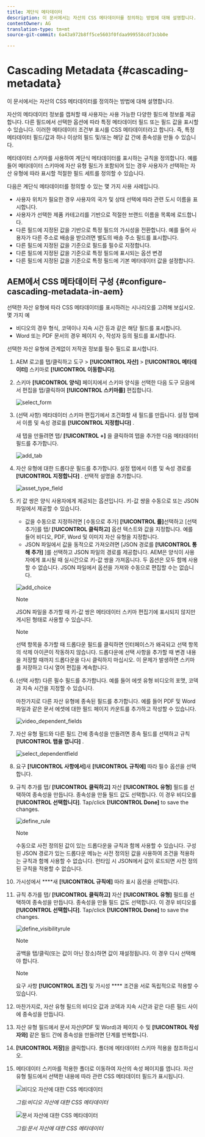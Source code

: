 ```yaml
---
title: 계단식 메타데이터
description: 이 문서에서는 자산의 CSS 메타데이터를 정의하는 방법에 대해 설명합니다.
contentOwner: AG
translation-type: tm+mt
source-git-commit: 6a43a972b8ff5ce5603f0fdaa999558cdf3cbb0e

---
```



# Cascading Metadata {#cascading-metadata}

이 문서에서는 자산의 CSS 메타데이터를 정의하는 방법에 대해 설명합니다.

자산의 메타데이터 정보를 캡처할 때 사용자는 사용 가능한 다양한 필드에 정보를 제공합니다. 다른 필드에서 선택한 옵션에 따라 특정 메타데이터 필드 또는 필드 값을 표시할 수 있습니다. 이러한 메타데이터 조건부 표시를 CSS 메타데이터라고 합니다. 즉, 특정 메타데이터 필드/값과 하나 이상의 필드 및/또는 해당 값 간에 종속성을 만들 수 있습니다.

메타데이터 스키마를 사용하여 계단식 메타데이터를 표시하는 규칙을 정의합니다. 예를 들어 메타데이터 스키마에 자산 유형 필드가 포함되어 있는 경우 사용자가 선택하는 자산 유형에 따라 표시할 적절한 필드 세트를 정의할 수 있습니다.

다음은 계단식 메타데이터를 정의할 수 있는 몇 가지 사용 사례입니다.

* 사용자 위치가 필요한 경우 사용자의 국가 및 상태 선택에 따라 관련 도시 이름을 표시합니다.
* 사용자가 선택한 제품 카테고리를 기반으로 적절한 브랜드 이름을 목록에 로드합니다.
* 다른 필드에 지정된 값을 기반으로 특정 필드의 가시성을 전환합니다. 예를 들어 사용자가 다른 주소로 배송을 받으려면 별도의 배송 주소 필드를 표시합니다.
* 다른 필드에 지정된 값을 기준으로 필드를 필수로 지정합니다.
* 다른 필드에 지정된 값을 기준으로 특정 필드에 표시되는 옵션 변경
* 다른 필드에 지정된 값을 기준으로 특정 필드에 기본 메타데이터 값을 설정합니다.

## AEM에서 CSS 메타데이터 구성 {#configure-cascading-metadata-in-aem}

선택한 자산 유형에 따라 CSS 메타데이터를 표시하려는 시나리오를 고려해 보십시오. 몇 가지 예

* 비디오의 경우 형식, 코덱이나 지속 시간 등과 같은 해당 필드를 표시합니다.
* Word 또는 PDF 문서의 경우 페이지 수, 작성자 등의 필드를 표시합니다.

선택한 자산 유형에 관계없이 저작권 정보를 필수 필드로 표시합니다.

1. AEM 로고를 탭/클릭하고 도구 > **[!UICONTROL 자산]** > **[!UICONTROL 메타데이터]** 스키마로 **[!UICONTROL 이동합니다]**.
1. 스키마 **[!UICONTROL 양식]** 페이지에서 스키마 양식을 선택한 다음 도구 모음에서 편집을 탭/클릭하여 **[!UICONTROL 스키마를]** 편집합니다.

   ![select_form](assets/select_form.png)

1. (선택 사항) 메타데이터 스키마 편집기에서 조건화할 새 필드를 만듭니다. 설정 탭에서 이름 및 속성 경로를 **[!UICONTROL 지정합니다]** .

   새 탭을 만들려면 탭/ **[!UICONTROL +]** 을 클릭하여 탭을 추가한 다음 메타데이터 필드를 추가합니다.

   ![add_tab](assets/add_tab.png)

1. 자산 유형에 대한 드롭다운 필드를 추가합니다. 설정 탭에서 이름 및 속성 경로를 **[!UICONTROL 지정합니다]** . 선택적 설명을 추가합니다.

   ![asset_type_field](assets/asset_type_field.png)

1. 키 값 쌍은 양식 사용자에게 제공되는 옵션입니다. 키-값 쌍을 수동으로 또는 JSON 파일에서 제공할 수 있습니다.

   * 값을 수동으로 지정하려면 [수동으로 추가] **[!UICONTROL 를]**&#x200B;선택하고 [선택 추가]를 탭/ **[!UICONTROL 클릭하고]** 옵션 텍스트와 값을 지정합니다. 예를 들어 비디오, PDF, Word 및 이미지 자산 유형을 지정합니다.
   * JSON 파일에서 값을 동적으로 가져오려면 [JSON 경로를 **[!UICONTROL 통해 추가]** ]를 선택하고 JSON 파일의 경로를 제공합니다. AEM은 양식이 사용자에게 표시될 때 실시간으로 키-값 쌍을 가져옵니다.
   두 옵션은 모두 함께 사용할 수 없습니다. JSON 파일에서 옵션을 가져와 수동으로 편집할 수는 없습니다.

   ![add_choice](assets/add_choice.png)

   >[!NOTE]
   >
   >JSON 파일을 추가할 때 키-값 쌍은 메타데이터 스키마 편집기에 표시되지 않지만 게시된 형태로 사용할 수 있습니다.

   >[!NOTE]
   >
   >선택 항목을 추가할 때 드롭다운 필드를 클릭하면 인터페이스가 왜곡되고 선택 항목의 삭제 아이콘이 작동하지 않습니다. 드롭다운에 선택 사항을 추가할 때 변경 내용을 저장할 때까지 드롭다운을 다시 클릭하지 마십시오. 이 문제가 발생하면 스키마를 저장하고 다시 열어 편집을 계속합니다.

1. (선택 사항) 다른 필수 필드를 추가합니다. 예를 들어 에셋 유형 비디오의 포맷, 코덱과 지속 시간을 지정할 수 있습니다.

   마찬가지로 다른 자산 유형에 종속된 필드를 추가합니다. 예를 들어 PDF 및 Word 파일과 같은 문서 에셋에 대한 필드 페이지 카운트를 추가하고 작성할 수 있습니다.

   ![video_dependent_fields](assets/video_dependent_fields.png)

1. 자산 유형 필드와 다른 필드 간에 종속성을 만들려면 종속 필드를 선택하고 규칙 **[!UICONTROL 탭을 엽니다]** .

   ![select_dependentfield](assets/select_dependentfield.png)

1. 요구 **[!UICONTROL 사항에서]**&#x200B;새 **[!UICONTROL 규칙에]** 따라 필수 옵션을 선택합니다.
1. 규칙 추가를 탭/ **[!UICONTROL 클릭하고]** 자산 **[!UICONTROL 유형]** 필드를 선택하여 종속성을 만듭니다. 종속성을 만들 필드 값도 선택합니다. 이 경우 비디오를 **[!UICONTROL 선택합니다]**. Tap/click **[!UICONTROL Done]** to save the changes.

   ![define_rule](assets/define_rule.png)

   >[!NOTE]
   >
   >수동으로 사전 정의된 값이 있는 드롭다운을 규칙과 함께 사용할 수 있습니다. 구성된 JSON 경로가 있는 드롭다운 메뉴는 사전 정의된 값을 사용하여 조건을 적용하는 규칙과 함께 사용할 수 없습니다. 런타임 시 JSON에서 값이 로드되면 사전 정의된 규칙을 적용할 수 없습니다.

1. 가시성에서 ****&#x200B;새 **[!UICONTROL 규칙에]** 따라 표시 옵션을 선택합니다.

1. 규칙 추가를 탭/ **[!UICONTROL 클릭하고]** 자산 **[!UICONTROL 유형]** 필드를 선택하여 종속성을 만듭니다. 종속성을 만들 필드 값도 선택합니다. 이 경우 비디오를 **[!UICONTROL 선택합니다]**. Tap/click **[!UICONTROL Done]** to save the changes.

   ![define_visibilityrule](assets/define_visibilityrule.png)

   >[!NOTE]
   >
   >공백을 탭/클릭(또는 값이 아닌 장소)하면 값이 재설정됩니다. 이 경우 다시 선택해야 합니다.

   >[!NOTE]
   >
   >요구 사항 **[!UICONTROL 조건]** 및 가시성 **** 조건을 서로 독립적으로 적용할 수 있습니다.

1. 마찬가지로, 자산 유형 필드의 비디오 값과 코덱과 지속 시간과 같은 다른 필드 사이에 종속성을 만듭니다.
1. 자산 유형 필드에서 문서 자산(PDF 및 Word)과 페이지 수 및 **[!UICONTROL 작성자와]** 같은 필드 간에 종속성을 만들려면 단계를 반복합니다.
1. **[!UICONTROL 저장]**&#x200B;을 클릭합니다. 폴더에 메타데이터 스키마 적용을 참조하십시오.

1. 메타데이터 스키마를 적용한 폴더로 이동하여 자산의 속성 페이지를 엽니다. 자산 유형 필드에서 선택한 내용에 따라 관련 CSS 메타데이터 필드가 표시됩니다.

   ![비디오 자산에 대한 CSS 메타데이터](assets/video_asset.png)

   *그림:비디오 자산에 대한 CSS 메타데이터*

   ![문서 자산에 대한 CSS 메타데이터](assets/doc_type_fields.png)

   *그림:문서 자산에 대한 CSS 메타데이터*
